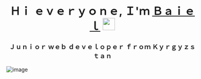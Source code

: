 <h1 align="center">Ｈｉ ｅｖｅｒｙｏｎｅ, Ｉ'ｍ <a href="https://daniilshat.ru/" target="_blank">Ｂａｉｅｌ</a> 
<img src="https://github.com/blackcater/blackcater/raw/main/images/Hi.gif" height="32"/></h1>
<h3 align="center">Ｊｕｎｉｏｒ  ｗｅｂ  ｄｅｖｅｌｏｐｅｒ  ｆｒｏｍ  Ｋｙｒｇｙｚｓｔａｎ</h3>

![image](https://github.com/bsatylganov/bsatylganov/assets/99959158/0574f5e8-41fc-444e-800a-2153fc9fb09c)


<!--
**bsatylganov/bsatylganov** is a ✨ _special_ ✨ repository because its `README.md` (this file) appears on your GitHub profile.

Here are some ideas to get you started:

- 🔭 I’m currently working on ...
- 🌱 I’m currently learning ...
- 👯 I’m looking to collaborate on ...
- 🤔 I’m looking for help with ...
- 💬 Ask me about ...
- 📫 How to reach me: ...
- 😄 Pronouns: ...
- ⚡ Fun fact: ...
-->
